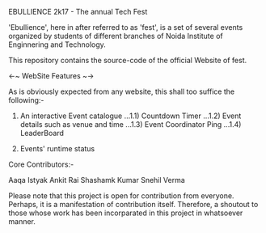 EBULLIENCE 2k17 - The annual Tech Fest

'Ebullience', here in after referred to as 'fest', is a set of several events organized by students of different branches of Noida Institute of Enginnering and Technology. 

This repository contains the source-code of the official Website of fest.

<-~ WebSite Features ~->

As is obviously expected from any website, this shall too suffice the following:-

1) An interactive Event catalogue
...1.1) Countdown Timer
...1.2) Event details such as venue and time
...1.3) Event Coordinator Ping
...1.4) LeaderBoard

2) Events' runtime status

Core Contributors:-

Aaqa Istyak
Ankit Rai
Shashamk Kumar
Snehil Verma

Please note that this project is open for contribution from everyone. Perhaps, it is a manifestation of contribution itself. Therefore, a shoutout to those whose work has been incorparated in this project in whatsoever manner.